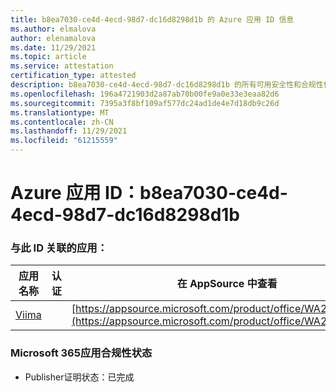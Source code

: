 ```yaml
---
title: b8ea7030-ce4d-4ecd-98d7-dc16d8298d1b 的 Azure 应用 ID 信息
ms.author: elmalova
author: elenamalova
ms.date: 11/29/2021
ms.topic: article
ms.service: attestation
certification_type: attested
description: b8ea7030-ce4d-4ecd-98d7-dc16d8298d1b 的所有可用安全性和合规性信息。
ms.openlocfilehash: 196a4721903d2a87ab70b00fe9a0e33e3eaa82d6
ms.sourcegitcommit: 7395a3f8bf109af577dc24ad1de4e7d18db9c26d
ms.translationtype: MT
ms.contentlocale: zh-CN
ms.lasthandoff: 11/29/2021
ms.locfileid: "61215559"
---
```

# <a name="azure-app-id-b8ea7030-ce4d-4ecd-98d7-dc16d8298d1b"></a>Azure 应用 ID：b8ea7030-ce4d-4ecd-98d7-dc16d8298d1b


### <a name="apps-associated-with-this-id"></a>与此 ID 关联的应用：
| **应用名称** | **认证** | **在 AppSource 中查看** |
|--------------|---------------|-----------------------|
| [Viima](https://docs.microsoft.com/microsoft-365-app-certification/forward/WA200001589) |  | [https://appsource.microsoft.com/product/office/WA200001589](https://appsource.microsoft.com/product/office/WA200001589) |

### <a name="microsoft-365-app-compliance-status"></a>Microsoft 365应用合规性状态
- Publisher证明状态：已完成
